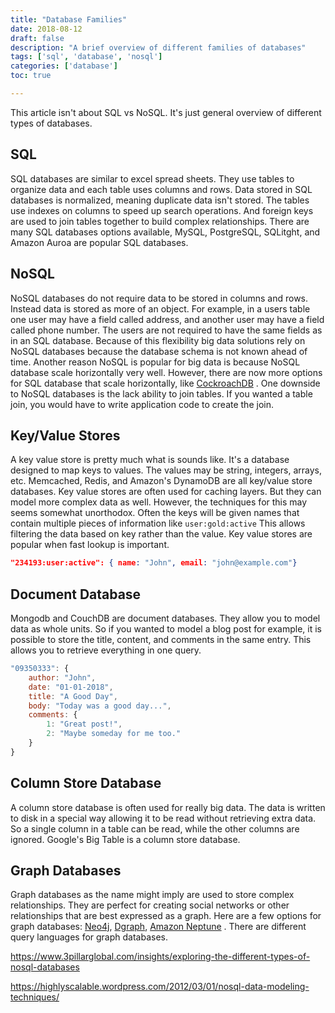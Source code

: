 ```yaml
---
title: "Database Families"
date: 2018-08-12
draft: false
description: "A brief overview of different families of databases"
tags: ['sql', 'database', 'nosql']
categories: ['database']
toc: true

---
```


This article isn't about SQL vs NoSQL. It's just general overview of different types of databases. 

## SQL

SQL databases are similar to excel spread sheets. They use tables to organize data and each table uses columns and rows. Data stored in SQL databases is normalized, meaning duplicate data isn't stored. The tables use indexes on columns to speed up search operations. And foreign keys are used to join tables together to build complex relationships. There are many SQL databases options available, MySQL, PostgreSQL, SQLitght, and Amazon Auroa are popular SQL databases. 

## NoSQL

NoSQL databases do not require data to be stored in columns and rows. Instead data is stored as more of an object. For example, in a users table one user may have a field called address, and another user may have a field called phone number. The users are not required to have the same fields as in an SQL database. Because of this flexibility big data solutions rely on NoSQL databases because the database schema is not known ahead of time. Another reason NoSQL is popular for big data is because NoSQL database scale horizontally very well.  However, there are now more options for SQL database that scale horizontally, like [CockroachDB](https://www.cockroachlabs.com/) . One downside to NoSQL databases is the lack ability to join tables. If you wanted a table join, you would have to write application code to create the join.

## Key/Value Stores

A key value store is pretty much what is sounds like. It's a database designed to map keys to values. The values may be string, integers, arrays, etc. Memcached, Redis, and Amazon's DynamoDB are all key/value store databases. Key value stores are often used for caching layers. But they can model more complex data as well. However, the techniques for this may seems somewhat unorthodox. Often the keys will be given names that contain multiple pieces of information like `user:gold:active` This allows filtering the data based on key rather than the value. Key value stores are popular when fast lookup is important. 

```json
"234193:user:active": { name: "John", email: "john@example.com"}
```

## Document Database

Mongodb and CouchDB are document databases. They allow you to model data as whole units. So if you wanted to model a blog post for example, it is possible to store the title, content, and comments in the same entry. This allows you to retrieve everything in one query. 

```js
"09350333": {
    author: "John",
    date: "01-01-2018",
    title: "A Good Day",
    body: "Today was a good day...",
    comments: {
        1: "Great post!",
        2: "Maybe someday for me too."
    }
}
```

## Column Store Database 

A column store database is often used for really big data. The data is written to disk in a special way allowing it to be read without retrieving extra data. So a single column in a table can be read, while the other columns are ignored. Google's Big Table is a column store database. 

## Graph Databases

Graph databases as the name might imply are used to store complex relationships. They are perfect for creating social networks or other relationships that are best expressed as a graph. Here are a few options for graph databases:  [Neo4j](https://neo4j.com/),  [Dgraph](https://dgraph.io/), [Amazon Neptune](https://aws.amazon.com/neptune/) . There are different query languages for graph databases. 

https://www.3pillarglobal.com/insights/exploring-the-different-types-of-nosql-databases

https://highlyscalable.wordpress.com/2012/03/01/nosql-data-modeling-techniques/
